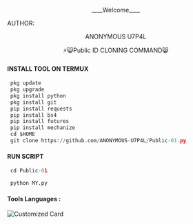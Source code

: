 <p align="center">
____Welcome____


AUTHOR:
<p align="center">
ANONYMOUS U7P4L

</br>
<p align="center">
      ⚡😺Public ID CLONING COMMAND😸

</p>
  
#### INSTALL TOOL ON TERMUX
```python
 pkg update
 pkg upgrade
 pkg install python
 pkg install git
 pip install requests
 pip install bs4
 pip install futures
 pip install mechanize
 cd $HOME 
 git clone https://github.com/ANONYMOUS-U7P4L/Public-01.py
```
#### RUN SCRIPT
```python
 cd Public-01

 python MY.py
```


#### Tools Languages :

![Customized Card](https://github-readme-stats.vercel.app/api/pin?username=ANONYMOUS-U7P4L&repo=Public-01&title_color=fff&icon_color=f9f9f9&text_color=9f9f9f&bg_color=151515)
